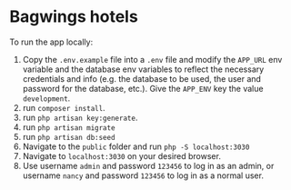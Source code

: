 # Bagwings hotels

To run the app locally:

1. Copy the `.env.example` file into a `.env` file and modify the `APP_URL` env variable and the database env variables to reflect the necessary credentials and info (e.g. the database to be used, the user and password for the database, etc.). Give the `APP_ENV` key the value `development`.
2. run `composer install`.
3. run `php artisan key:generate`.
4. run `php artisan migrate`
5. run `php artisan db:seed`
6. Navigate to the `public` folder and run `php -S localhost:3030`
7. Navigate to `localhost:3030` on your desired browser.
8. Use username `admin` and password `123456` to log in as an admin, or username `nancy` and password `123456` to log in as a normal user.